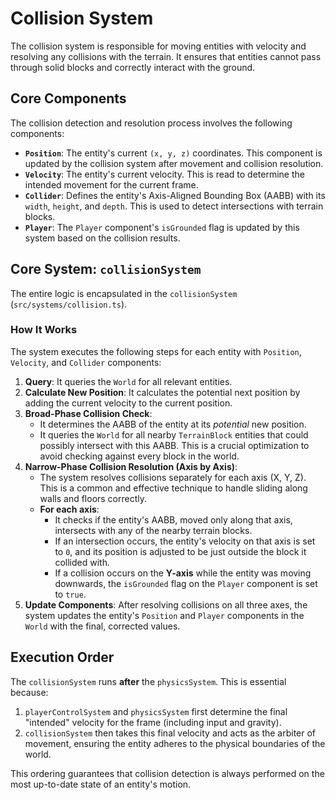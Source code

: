# Collision System

The collision system is responsible for moving entities with velocity and resolving any collisions with the terrain. It ensures that entities cannot pass through solid blocks and correctly interact with the ground.

## Core Components

The collision detection and resolution process involves the following components:

-   **`Position`**: The entity's current `(x, y, z)` coordinates. This component is updated by the collision system after movement and collision resolution.
-   **`Velocity`**: The entity's current velocity. This is read to determine the intended movement for the current frame.
-   **`Collider`**: Defines the entity's Axis-Aligned Bounding Box (AABB) with its `width`, `height`, and `depth`. This is used to detect intersections with terrain blocks.
-   **`Player`**: The `Player` component's `isGrounded` flag is updated by this system based on the collision results.

## Core System: `collisionSystem`

The entire logic is encapsulated in the `collisionSystem` (`src/systems/collision.ts`).

### How It Works

The system executes the following steps for each entity with `Position`, `Velocity`, and `Collider` components:

1.  **Query**: It queries the `World` for all relevant entities.
2.  **Calculate New Position**: It calculates the potential next position by adding the current velocity to the current position.
3.  **Broad-Phase Collision Check**:
    -   It determines the AABB of the entity at its *potential* new position.
    -   It queries the `World` for all nearby `TerrainBlock` entities that could possibly intersect with this AABB. This is a crucial optimization to avoid checking against every block in the world.
4.  **Narrow-Phase Collision Resolution (Axis by Axis)**:
    -   The system resolves collisions separately for each axis (X, Y, Z). This is a common and effective technique to handle sliding along walls and floors correctly.
    -   **For each axis**:
        -   It checks if the entity's AABB, moved only along that axis, intersects with any of the nearby terrain blocks.
        -   If an intersection occurs, the entity's velocity on that axis is set to `0`, and its position is adjusted to be just outside the block it collided with.
        -   If a collision occurs on the **Y-axis** while the entity was moving downwards, the `isGrounded` flag on the `Player` component is set to `true`.
5.  **Update Components**: After resolving collisions on all three axes, the system updates the entity's `Position` and `Player` components in the `World` with the final, corrected values.

## Execution Order

The `collisionSystem` runs **after** the `physicsSystem`. This is essential because:

1.  `playerControlSystem` and `physicsSystem` first determine the final "intended" velocity for the frame (including input and gravity).
2.  `collisionSystem` then takes this final velocity and acts as the arbiter of movement, ensuring the entity adheres to the physical boundaries of the world.

This ordering guarantees that collision detection is always performed on the most up-to-date state of an entity's motion.
